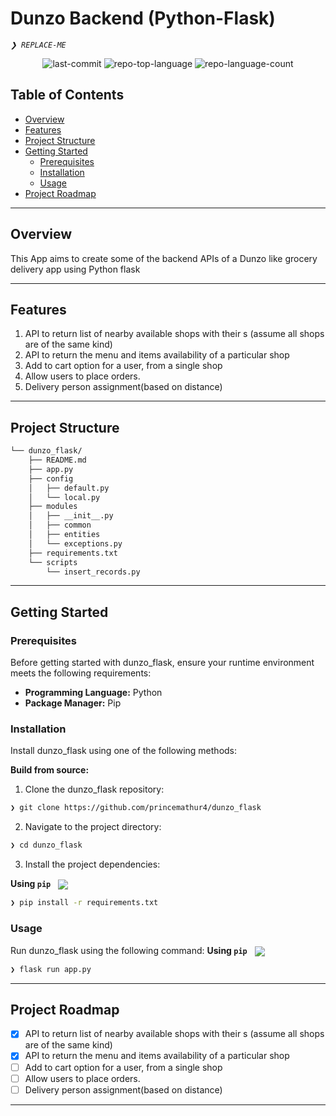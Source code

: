 <div align="left" style="position: relative;">

<h1> Dunzo Backend (Python-Flask) </h1>
<p align="left">
	<em><code>❯ REPLACE-ME</code></em>
</p>
<p align="center">
	<img src="https://img.shields.io/github/last-commit/princemathur4/dunzo_flask?style=default&logo=git&logoColor=white&color=0080ff" alt="last-commit">
	<img src="https://img.shields.io/github/languages/top/princemathur4/dunzo_flask?style=default&color=0080ff" alt="repo-top-language">
	<img src="https://img.shields.io/github/languages/count/princemathur4/dunzo_flask?style=default&color=0080ff" alt="repo-language-count">
</p>

##  Table of Contents

- [ Overview](#-overview)
- [ Features](#-features)
- [ Project Structure](#-project-structure)
- [ Getting Started](#-getting-started)
  - [ Prerequisites](#-prerequisites)
  - [ Installation](#-installation)
  - [ Usage](#-usage)
- [ Project Roadmap](#-project-roadmap)

---

##  Overview

This App aims to create some of the backend APIs of a Dunzo like grocery delivery app using Python flask  

---

##  Features
1. API to return list of nearby available shops with their s (assume all shops are of the
same kind)
2. API to return the menu and items availability of a particular shop
3. Add to cart option for a user, from a single shop
4. Allow users to place orders.
5. Delivery person assignment(based on distance)

---

##  Project Structure

```sh
└── dunzo_flask/
    ├── README.md
    ├── app.py
    ├── config
    │   ├── default.py
    │   └── local.py
    ├── modules
    │   ├── __init__.py
    │   ├── common
    │   ├── entities
    │   └── exceptions.py
    ├── requirements.txt
    └── scripts
        └── insert_records.py
```

---
##  Getting Started

###  Prerequisites

Before getting started with dunzo_flask, ensure your runtime environment meets the following requirements:

- **Programming Language:** Python
- **Package Manager:** Pip


###  Installation

Install dunzo_flask using one of the following methods:

**Build from source:**

1. Clone the dunzo_flask repository:
```sh
❯ git clone https://github.com/princemathur4/dunzo_flask
```

2. Navigate to the project directory:
```sh
❯ cd dunzo_flask
```

3. Install the project dependencies:


**Using `pip`** &nbsp; [<img align="center" src="https://img.shields.io/badge/Pip-3776AB.svg?style={badge_style}&logo=pypi&logoColor=white" />](https://pypi.org/project/pip/)

```sh
❯ pip install -r requirements.txt
```




###  Usage
Run dunzo_flask using the following command:
**Using `pip`** &nbsp; [<img align="center" src="https://img.shields.io/badge/Pip-3776AB.svg?style={badge_style}&logo=pypi&logoColor=white" />](https://pypi.org/project/pip/)

```sh
❯ flask run app.py
```



---
##  Project Roadmap
- [x] API to return list of nearby available shops with their s (assume all shops are of the same kind)
- [x] API to return the menu and items availability of a particular shop
- [ ] Add to cart option for a user, from a single shop
- [ ] Allow users to place orders.
- [ ] Delivery person assignment(based on distance)
---

